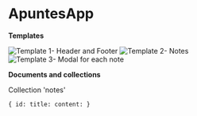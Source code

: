 # ApuntesApp

**Templates**

![Template 1- Header and Footer](ApuntesApp/templates/TEMPLATE1.png)
![Template 2- Notes](ApuntesApp/templates/TEMPLATE1.png)
![Template 3- Modal for each note](ApuntesApp/templates/TEMPLATE1.png)

**Documents and collections**

Collection 'notes'

`{
   id:
   title:
   content:
   }`
